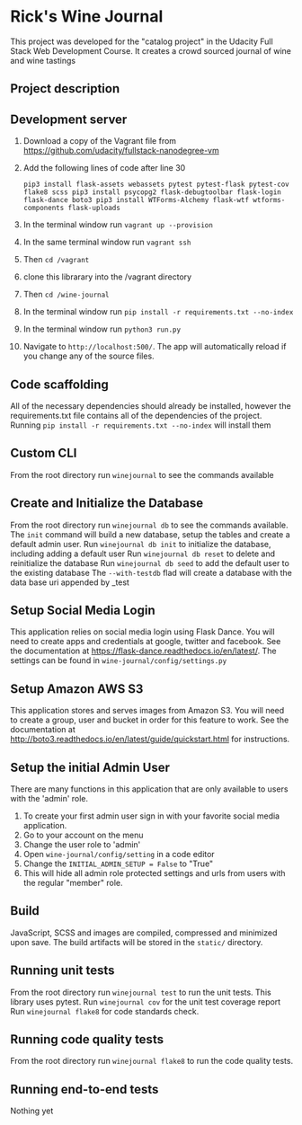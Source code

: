 # Rick's Wine Journal

This project was developed for the "catalog project" in the Udacity Full Stack Web Development Course.  It creates a
crowd sourced journal of wine and wine tastings

## Project description

## Development server

1. Download a copy of the Vagrant file from https://github.com/udacity/fullstack-nanodegree-vm
2. Add the following lines of code after line 30

    `pip3 install flask-assets webassets pytest pytest-flask pytest-cov flake8 scss
     pip3 install psycopg2 flask-debugtoolbar flask-login flask-dance boto3
     pip3 install WTForms-Alchemy flask-wtf wtforms-components flask-uploads`

3. In the terminal window run `vagrant up --provision`
4. In the same terminal window run `vagrant ssh`
5. Then `cd /vagrant`
6. clone this librarary into the /vagrant directory
7. Then `cd /wine-journal`
8. In the terminal window run `pip install -r requirements.txt --no-index`
3. In the terminal window run `python3 run.py`
4. Navigate to `http://localhost:500/`. The app will automatically reload if you change any of the source files.

## Code scaffolding

All of the necessary dependencies should already be installed, however the requirements.txt file
contains all of the dependencies of the project.  Running `pip install -r requirements.txt --no-index` will install them

## Custom CLI

From the root directory run `winejournal` to see the commands available

## Create and Initialize the Database

From the root directory run `winejournal db` to see the commands available.  The `init` command will build a new database, setup the tables and create a default admin user.
Run `winejournal db init` to initialize the database, including adding a default user
Run `winejournal db reset` to delete and reinitialize the database
Run `winejournal db seed` to add the default user to the existing database
The `--with-testdb` flad will create a database with the data base uri appended by _test

## Setup Social Media Login

This application relies on social media login using Flask Dance.  You will need to create apps and credentials at google, twitter and facebook.
See the documentation at https://flask-dance.readthedocs.io/en/latest/.  The settings can be found in `wine-journal/config/settings.py`

## Setup Amazon AWS S3

This application stores and serves images from Amazon S3.  You will need to create a group, user and bucket in order for this feature to work.
See the documentation at http://boto3.readthedocs.io/en/latest/guide/quickstart.html for instructions.

## Setup the initial Admin User

There are many functions in this application that are only available to users with the 'admin' role.
1. To create your first admin user sign in with your favorite social media application.
2. Go to your account on the menu
3. Change the user role to 'admin'
4. Open `wine-journal/config/setting` in a code editor
5. Change the `INITIAL_ADMIN_SETUP = False` to "True"
6. This will hide all admin role protected settings and urls from users with the regular "member" role.

## Build

JavaScript, SCSS and images are compiled, compressed and minimized upon save. The build artifacts will be stored in the `static/` directory.

## Running unit tests

From the root directory run `winejournal test` to run the unit tests.  This library uses pytest.
Run `winejournal cov` for the unit test coverage report
Run `winejournal flake8` for code standards check.

## Running code quality tests

From the root directory run `winejournal flake8` to run the code quality tests.

## Running end-to-end tests

Nothing yet
